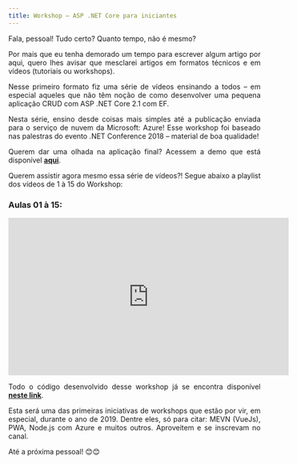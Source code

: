```yaml
---
title: Workshop – ASP .NET Core para iniciantes
---
```


Fala, pessoal! Tudo certo? Quanto tempo, não é mesmo?

<p style='text-align: justify;'>
  Por mais que eu tenha demorado um tempo para escrever algum artigo por aqui, quero lhes avisar que mesclarei artigos em formatos técnicos e em vídeos (tutoriais ou workshops).
</p>

<p style='text-align: justify;'>
  Nesse primeiro formato fiz uma série de vídeos ensinando a todos – em especial aqueles que não têm noção de como desenvolver uma pequena aplicação CRUD com ASP .NET Core 2.1 com EF.
</p>

<p style='text-align: justify;'>
  Nesta série, ensino desde coisas mais simples até a publicação enviada para o serviço de nuvem da Microsoft: Azure! Esse workshop foi baseado nas palestras do evento .NET Conference 2018 – material de boa qualidade!
</p>

<p style='text-align: justify;'>
  Querem dar uma olhada na aplicação final? Acessem a demo que está disponível <b><a href="https://filmes-app-crud.azurewebsites.net/">aqui</a></b>.
</p>

<p style='text-align: justify;'>
  Querem assistir agora mesmo essa série de vídeos?! Segue abaixo a playlist dos vídeos de 1 à 15 do Workshop:
</p>

### Aulas 01 à 15:

<iframe align="center" width="560" height="315" src="https://www.youtube.com/embed/njlmcXxSHE4" frameborder="0" allow="accelerometer; autoplay; encrypted-media; gyroscope; picture-in-picture" allowfullscreen></iframe>

<p style='text-align: justify;'>
  Todo o código desenvolvido desse workshop já se encontra disponível <b><a href="https://github.com/glaucia86/workshop-net-core-iniciantes">neste link</a></b>.
</p>

<p style='text-align: justify;'>  
  Esta será uma das primeiras iniciativas de workshops que estão por vir, em especial, durante o ano de 2019. Dentre eles, só para citar: MEVN (VueJs), PWA, Node.js com Azure e muitos outros. Aproveitem e se inscrevam no canal.
</p>

Até a próxima pessoal! 😊😊





